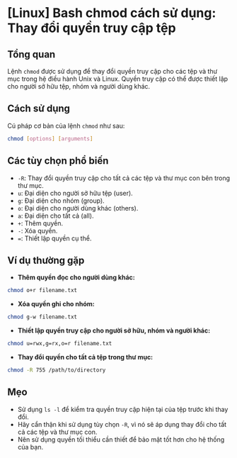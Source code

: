 # [Linux] Bash chmod cách sử dụng: Thay đổi quyền truy cập tệp

## Tổng quan
Lệnh `chmod` được sử dụng để thay đổi quyền truy cập cho các tệp và thư mục trong hệ điều hành Unix và Linux. Quyền truy cập có thể được thiết lập cho người sở hữu tệp, nhóm và người dùng khác.

## Cách sử dụng
Cú pháp cơ bản của lệnh `chmod` như sau:
```bash
chmod [options] [arguments]
```

## Các tùy chọn phổ biến
- `-R`: Thay đổi quyền truy cập cho tất cả các tệp và thư mục con bên trong thư mục.
- `u`: Đại diện cho người sở hữu tệp (user).
- `g`: Đại diện cho nhóm (group).
- `o`: Đại diện cho người dùng khác (others).
- `a`: Đại diện cho tất cả (all).
- `+`: Thêm quyền.
- `-`: Xóa quyền.
- `=`: Thiết lập quyền cụ thể.

## Ví dụ thường gặp
- **Thêm quyền đọc cho người dùng khác:**
```bash
chmod o+r filename.txt
```

- **Xóa quyền ghi cho nhóm:**
```bash
chmod g-w filename.txt
```

- **Thiết lập quyền truy cập cho người sở hữu, nhóm và người khác:**
```bash
chmod u=rwx,g=rx,o=r filename.txt
```

- **Thay đổi quyền cho tất cả tệp trong thư mục:**
```bash
chmod -R 755 /path/to/directory
```

## Mẹo
- Sử dụng `ls -l` để kiểm tra quyền truy cập hiện tại của tệp trước khi thay đổi.
- Hãy cẩn thận khi sử dụng tùy chọn `-R`, vì nó sẽ áp dụng thay đổi cho tất cả các tệp và thư mục con.
- Nên sử dụng quyền tối thiểu cần thiết để bảo mật tốt hơn cho hệ thống của bạn.
